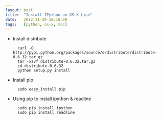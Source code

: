 ```yaml
---
layout: post
title:  "Install IPython on OS X Lion"
date:   2012-11-29 10:18:00
tags:   [python, os-x, mac]
---
```



* Install distribute

        curl -O http://pypi.python.org/packages/source/d/distribute/distribute-0.6.32.tar.gz
        tar -xzvf distribute-0.6.32.tar.gz
        cd distribute-0.6.32
        python setup.py install

* Install pip

        sudo easy_install pip

* Using pip to install ipython & readline

        sudo pip install ipython
        sudo pip install readline
